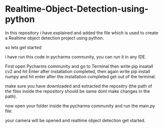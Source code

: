 # Realtime-Object-Detection-using-python
In this repository i have explained and added the file which is used to create a Realtime object detection project using python.

so lets get started 

i have run this code in pycharms community, you can run it in any IDE.

First open Pycharms community and go to Terminal then write pip insatall cv2 and hit Enter after installation completed, then again write pip install numpy and hit enter after the installation completed get out of the terminal.

make sure you have downloaded and extracted the repositry (the path of the files inside the repository should be same dont make changes in the path).

now open your folder inside the pycharms community and run the main.py file.

your camera will be opened and realtime object detection get started.
